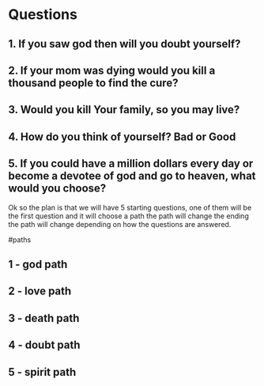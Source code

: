 # Questions 

## 1. If you saw god then will you doubt yourself?

## 2. If your mom was dying would you kill a thousand people to find the cure?

## 3. Would you kill Your family, so you may live?

## 4. How do you think of yourself? Bad or Good

## 5. If you could have a million dollars every day or become a devotee of god and go to heaven, what would you choose?

Ok so the plan is that we will have 5 starting questions, one of them will be the first question and it will choose a path 
the path will change the ending the path will change depending on how the questions are answered.

#paths

## 1 - god path
## 2 - love path
## 3 - death path
## 4 - doubt path
## 5 - spirit path
